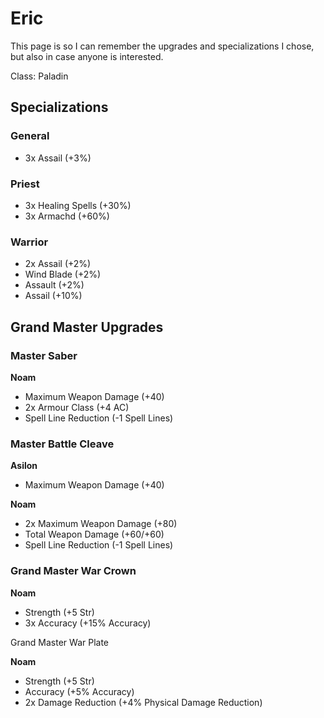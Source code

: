 # Eric

This page is so I can remember the upgrades and specializations I chose, but also in case anyone is interested.

Class: Paladin

## Specializations

### General

- 3x Assail (+3%)

### Priest

- 3x Healing Spells (+30%)
- 3x Armachd (+60%)

### Warrior

- 2x Assail (+2%)
- Wind Blade (+2%)
- Assault (+2%)
- Assail (+10%)

## Grand Master Upgrades

### Master Saber

**Noam**

- Maximum Weapon Damage (+40)
- 2x Armour Class (+4 AC)
- Spell Line Reduction (-1 Spell Lines)

### Master Battle Cleave

**Asilon**

- Maximum Weapon Damage (+40)

**Noam**

- 2x Maximum Weapon Damage (+80)
- Total Weapon Damage (+60/+60)
- Spell Line Reduction (-1 Spell Lines)

### Grand Master War Crown

**Noam**

- Strength (+5 Str)
- 3x Accuracy (+15% Accuracy)

Grand Master War Plate

**Noam**

- Strength (+5 Str)
- Accuracy (+5% Accuracy)
- 2x Damage Reduction (+4% Physical Damage Reduction)

